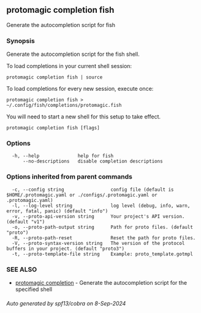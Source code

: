## protomagic completion fish

Generate the autocompletion script for fish

### Synopsis

Generate the autocompletion script for the fish shell.

To load completions in your current shell session:

	protomagic completion fish | source

To load completions for every new session, execute once:

	protomagic completion fish > ~/.config/fish/completions/protomagic.fish

You will need to start a new shell for this setup to take effect.


```
protomagic completion fish [flags]
```

### Options

```
  -h, --help              help for fish
      --no-descriptions   disable completion descriptions
```

### Options inherited from parent commands

```
  -c, --config string                 config file (default is $HOME/.protomagic.yaml or ./configs/.protomagic.yaml or .protomagic.yaml)
  -l, --log-level string              log level (debug, info, warn, error, fatal, panic) (default "info")
  -v, --proto-api-version string      Your project's API version. (default "v1")
  -o, --proto-path-output string      Path for proto files. (default "proto")
  -R, --proto-path-reset              Reset the path for proto files.
  -V, --proto-syntax-version string   The version of the protocol buffers in your project. (default "proto3")
  -t, --proto-template-file string    Example: proto_template.gotmpl
```

### SEE ALSO

* [protomagic completion](protomagic_completion.md)	 - Generate the autocompletion script for the specified shell

###### Auto generated by spf13/cobra on 8-Sep-2024
